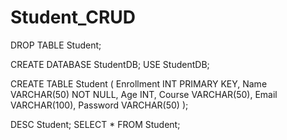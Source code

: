 # Student_CRUD

DROP TABLE Student;

CREATE DATABASE StudentDB;
USE StudentDB;


CREATE TABLE Student (
    Enrollment INT PRIMARY KEY,
    Name VARCHAR(50) NOT NULL,
    Age INT,
    Course VARCHAR(50),
    Email VARCHAR(100),
    Password VARCHAR(50)
);


DESC Student;
SELECT * FROM Student;
